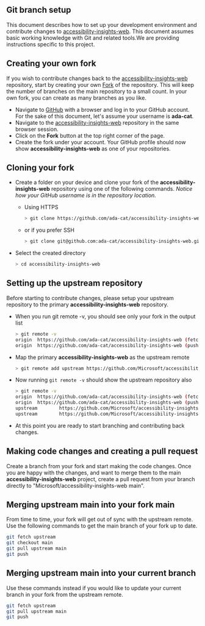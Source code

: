 <!--
Copyright (c) Microsoft Corporation. All rights reserved.
Licensed under the MIT License.
-->

## Git branch setup

This document describes how to set up your development environment and contribute changes to
[accessibility-insights-web](https://github.com/Microsoft/accessibility-insights-web). This document assumes basic working knowledge
with Git and related tools.We are providing instructions specific to this project.

## Creating your own fork

If you wish to contribute changes back to the [accessibility-insights-web](https://github.com/Microsoft/accessibility-insights-web)
repository, start by creating your own [Fork](https://help.github.com/en/articles/fork-a-repo) of the repository. This will keep the
number of branches on the main repository to a small
count. In your own fork, you can create as many branches as you like.

-   Navigate to [GitHub](https://github.com/) with a browser and log in to your GitHub account. For the sake of this document, let's assume your username is **ada-cat**.
-   Navigate to the [accessibility-insights-web](https://github.com/Microsoft/accessibility-insights-web) repository in the same browser session.
-   Click on the **Fork** button at the top right corner of the page.
-   Create the fork under your account. Your GitHub profile should now show **accessibility-insights-web** as one of your repositories.

## Cloning your fork

-   Create a folder on your device and clone your fork of the **accessibility-insights-web** repository using one of the following commands. _Notice how your GitHub username is in the repository location._

    -   Using HTTPS
        ```bash
        > git clone https://github.com/ada-cat/accessibility-insights-web.git
        ```
    -   or if you prefer SSH
        ```bash
        > git clone git@github.com:ada-cat/accessibility-insights-web.git
        ```

-   Select the created directory
    ```bash
    > cd accessibility-insights-web
    ```

## Setting up the upstream repository

Before starting to contribute changes, please setup your upstream repository to the
primary **accessibility-insights-web** repository.

-   When you run git remote -v, you should see only your fork in the output list

    ```bash
    > git remote -v
    origin  https://github.com/ada-cat/accessibility-insights-web (fetch)
    origin  https://github.com/ada-cat/accessibility-insights-web (push)
    ```

-   Map the primary **accessibility-insights-web** as the upstream remote

    ```bash
    > git remote add upstream https://github.com/Microsoft/accessibility-insights-web
    ```

-   Now running `git remote -v` should show the upstream repository also

    ```bash
    > git remote -v
    origin  https://github.com/ada-cat/accessibility-insights-web (fetch)
    origin  https://github.com/ada-cat/accessibility-insights-web (push)
    upstream        https://github.com/Microsoft/accessibility-insights-web (fetch)
    upstream        https://github.com/Microsoft/accessibility-insights-web (push)
    ```

-   At this point you are ready to start branching and contributing back changes.

## Making code changes and creating a pull request

Create a branch from your fork and start making the code changes. Once you are happy with the changes, and want to merge them to the main **accessibility-insights-web** project, create a pull request from your branch directly to "Microsoft/accessibility-insights-web main".

## Merging upstream main into your fork main

From time to time, your fork will get out of sync with the upstream remote. Use the following commands to get the main branch of your fork up to date.

```bash
git fetch upstream
git checkout main
git pull upstream main
git push
```

## Merging upstream main into your current branch

Use these commands instead if you would like to update your current branch in your fork from the upstream remote.

```bash
git fetch upstream
git pull upstream main
git push
```
